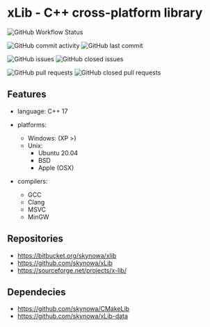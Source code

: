 # xLib - C++ cross-platform library

![GitHub Workflow Status](https://img.shields.io/github/workflow/status/skynowa/xLib/CI)

![GitHub commit activity](https://img.shields.io/github/commit-activity/w/skynowa/xlib) ![GitHub last commit](https://img.shields.io/github/last-commit/skynowa/xlib)

![GitHub issues](https://img.shields.io/github/issues-raw/skynowa/xlib?color=red) ![GitHub closed issues](https://img.shields.io/github/issues-closed-raw/skynowa/xlib?color=green)

![GitHub pull requests](https://img.shields.io/github/issues-pr-raw/skynowa/xlib?color=red) ![GitHub closed pull requests](https://img.shields.io/github/issues-pr-closed-raw/skynowa/xlib?color=green)

## Features

- language: C++ 17
- platforms:

  - Windows: (XP >)
  - Unix:
      - Ubuntu 20.04
      - BSD
      - Apple (OSX)

- compilers:
    - GCC
    - Clang
    - MSVC
    - MinGW

## Repositories

- https://bitbucket.org/skynowa/xlib
- https://github.com/skynowa/xLib
- https://sourceforge.net/projects/x-lib/

## Dependecies

- https://github.com/skynowa/CMakeLib
- https://github.com/skynowa/xLib-data
